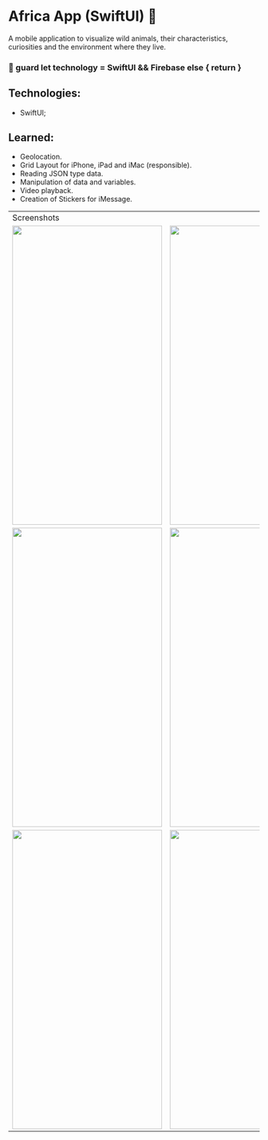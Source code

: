 # Africa App (SwiftUI) 🦁

  A mobile application to visualize wild animals, their characteristics, curiosities and the environment where they live.
  
  ### 🔧 guard let technology = SwiftUI && Firebase else { return }
  
  ## Technologies:
   - SwiftUI;
   
  ## Learned:
  - Geolocation.
  - Grid Layout for iPhone, iPad and iMac (responsible).
  - Reading JSON type data.
  - Manipulation of data and variables.
  - Video playback.
  - Creation of Stickers for iMessage.
  
  <table>
    <tr>
       <td colspan="3">Screenshots</td>
    </tr>
    <tr>
      <td><img src="https://user-images.githubusercontent.com/38798492/183452588-035677fd-7555-4656-bae4-e24a1894de40.png" width="300" height="600"></td>
      <td><img src="https://user-images.githubusercontent.com/38798492/183452806-39cfa464-cb0a-4810-8835-a42b941d5c4b.png" width="300" height="600"></td>
      <td><img src="https://user-images.githubusercontent.com/38798492/183452960-244010f5-58ac-4915-a7c0-a4dfe2fde909.png" width="300" height="600"></td>
    </tr>
    <tr>
      <td><img src="https://user-images.githubusercontent.com/38798492/183453144-2d42293d-0dd7-4e5e-9256-5df0c48f26cc.png" width="300" height="600"></td>
      <td><img src="https://user-images.githubusercontent.com/38798492/183453488-1ee28df3-80c1-46c8-a77e-2c46988dd30f.png" width="300" height="600"></td>
      <td><img src="https://user-images.githubusercontent.com/38798492/183453866-a4cfec4f-856f-48da-bb94-af5cd5699ee6.png" width="300" height="600"></td>
    </tr>
    <tr>
      <td><img src="https://user-images.githubusercontent.com/38798492/183454025-4bb45a11-0415-45f0-87fd-06ee835efacc.png" width="300" height="600"></td>
      <td><img src="https://user-images.githubusercontent.com/38798492/183454188-4852c4b6-5d9a-4d6b-8dbd-7498aed1c7b0.png" width="300" height="600"></td>
       <td><img src="https://user-images.githubusercontent.com/38798492/183454298-f0873c29-8b9d-4af4-99b7-8fea17c20893.png" width="300" height="600"></td>
    </tr>
 </table>
